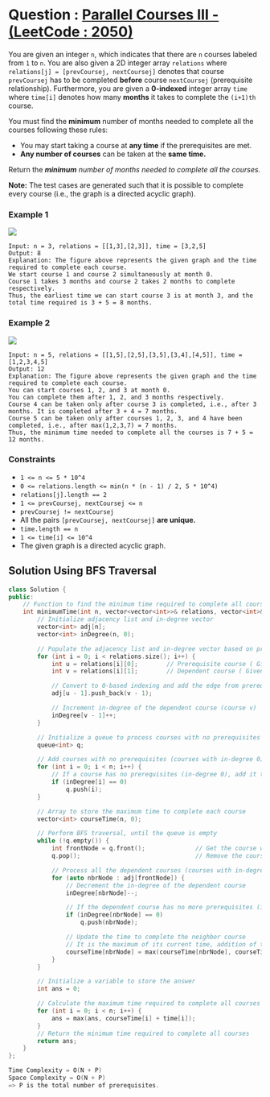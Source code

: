 # Question : [Parallel Courses III - (LeetCode : 2050)](https://leetcode.com/problems/parallel-courses-iii/description/)

You are given an integer `n`, which indicates that there are `n` courses labeled from `1` to `n`. You are also given a 2D integer array `relations` where `relations[j] = [prevCoursej, nextCoursej]` denotes that course `prevCoursej` has to be completed **before** course `nextCoursej` (prerequisite relationship). Furthermore, you are given a **0-indexed** integer array `time` where `time[i]` denotes how many **months** it takes to complete the `(i+1)th` course.

You must find the **minimum** number of months needed to complete all the courses following these rules:

* You may start taking a course at **any time** if the prerequisites are met.
* **Any number of courses** can be taken at the **same time.**

Return the ***minimum*** *number of months needed to complete all the courses.*

**Note:** The test cases are generated such that it is possible to complete every course (i.e., the graph is a directed acyclic graph).

### Example 1
![](https://assets.leetcode.com/uploads/2021/10/07/ex1.png)

```
Input: n = 3, relations = [[1,3],[2,3]], time = [3,2,5]
Output: 8
Explanation: The figure above represents the given graph and the time required to complete each course. 
We start course 1 and course 2 simultaneously at month 0.
Course 1 takes 3 months and course 2 takes 2 months to complete respectively.
Thus, the earliest time we can start course 3 is at month 3, and the total time required is 3 + 5 = 8 months.
```

### Example 2
![](https://assets.leetcode.com/uploads/2021/10/07/ex2.png)

```
Input: n = 5, relations = [[1,5],[2,5],[3,5],[3,4],[4,5]], time = [1,2,3,4,5]
Output: 12
Explanation: The figure above represents the given graph and the time required to complete each course.
You can start courses 1, 2, and 3 at month 0.
You can complete them after 1, 2, and 3 months respectively.
Course 4 can be taken only after course 3 is completed, i.e., after 3 months. It is completed after 3 + 4 = 7 months.
Course 5 can be taken only after courses 1, 2, 3, and 4 have been completed, i.e., after max(1,2,3,7) = 7 months.
Thus, the minimum time needed to complete all the courses is 7 + 5 = 12 months.
```

### Constraints
* `1 <= n <= 5 * 10^4`
* `0 <= relations.length <= min(n * (n - 1) / 2, 5 * 10^4)`
* `relations[j].length == 2`
* `1 <= prevCoursej, nextCoursej <= n`
* `prevCoursej != nextCoursej`
* All the pairs `[prevCoursej, nextCoursej]` **are unique.**
* `time.length == n`
* `1 <= time[i] <= 10^4`
* The given graph is a directed acyclic graph.


## Solution Using BFS Traversal

```Cpp
class Solution {
public:
    // Function to find the minimum time required to complete all courses
    int minimumTime(int n, vector<vector<int>>& relations, vector<int>& time) {
        // Initialize adjacency list and in-degree vector
        vector<int> adj[n];
        vector<int> inDegree(n, 0);

        // Populate the adjacency list and in-degree vector based on prerequisites
        for (int i = 0; i < relations.size(); i++) {
            int u = relations[i][0];        // Prerequisite course ( Given as 1-based index)
            int v = relations[i][1];        // Dependent course ( Given as 1-based index)

            // Convert to 0-based indexing and add the edge from prerequisite to dependent course (add edge u -> v)
            adj[u - 1].push_back(v - 1);

            // Increment in-degree of the dependent course (course v)   
            inDegree[v - 1]++;
        }

        // Initialize a queue to process courses with no prerequisites (courses with in-degree 0)
        queue<int> q;

        // Add courses with no prerequisites (courses with in-degree 0) to the queue
        for (int i = 0; i < n; i++) {
            // If a course has no prerequisites (in-degree 0), add it to the queue
            if (inDegree[i] == 0)
                q.push(i);
        }

        // Array to store the maximum time to complete each course
        vector<int> courseTime(n, 0);

        // Perform BFS traversal, until the queue is empty
        while (!q.empty()) {
            int frontNode = q.front();              // Get the course with no prerequisites
            q.pop();                                // Remove the course from the queue

            // Process all the dependent courses (courses with in-degree greater than 0)
            for (auto nbrNode : adj[frontNode]) {
                // Decrement the in-degree of the dependent course
                inDegree[nbrNode]--;

                // If the dependent course has no more prerequisites (in-degree 0), add it to the queue
                if (inDegree[nbrNode] == 0)
                    q.push(nbrNode);

                // Update the time to complete the neighbor course
                // It is the maximum of its current time, addition of the time to complete the prerequisite course, and its own completion time.
                courseTime[nbrNode] = max(courseTime[nbrNode], courseTime[frontNode] + time[frontNode]);
            }
        }

        // Initialize a variable to store the answer
        int ans = 0;

        // Calculate the maximum time required to complete all courses
        for (int i = 0; i < n; i++) {
            ans = max(ans, courseTime[i] + time[i]);
        }
        // Return the minimum time required to complete all courses
        return ans;
    }
};

Time Complexity = O(N + P)
Space Complexity = O(N + P)
=> P is the total number of prerequisites.
```